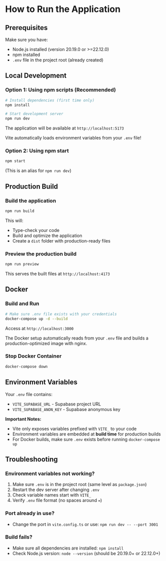 # How to Run the Application

## Prerequisites

Make sure you have:
- Node.js installed (version 20.19.0 or >=22.12.0)
- npm installed
- `.env` file in the project root (already created)

## Local Development

### Option 1: Using npm scripts (Recommended)

```bash
# Install dependencies (first time only)
npm install

# Start development server
npm run dev
```

The application will be available at `http://localhost:5173`

Vite automatically loads environment variables from your `.env` file!

### Option 2: Using npm start

```bash
npm start
```

(This is an alias for `npm run dev`)

## Production Build

### Build the application

```bash
npm run build
```

This will:
- Type-check your code
- Build and optimize the application
- Create a `dist` folder with production-ready files

### Preview the production build

```bash
npm run preview
```

This serves the built files at `http://localhost:4173`

## Docker

### Build and Run

```bash
# Make sure .env file exists with your credentials
docker-compose up -d --build
```

Access at `http://localhost:3000`

The Docker setup automatically reads from your `.env` file and builds a production-optimized image with nginx.

### Stop Docker Container

```bash
docker-compose down
```

## Environment Variables

Your `.env` file contains:
- `VITE_SUPABASE_URL` - Supabase project URL
- `VITE_SUPABASE_ANON_KEY` - Supabase anonymous key

**Important Notes:**
- Vite only exposes variables prefixed with `VITE_` to your code
- Environment variables are embedded at **build time** for production builds
- For Docker builds, make sure `.env` exists before running `docker-compose up`

## Troubleshooting

### Environment variables not working?

1. Make sure `.env` is in the project root (same level as `package.json`)
2. Restart the dev server after changing `.env`
3. Check variable names start with `VITE_`
4. Verify `.env` file format (no spaces around `=`)

### Port already in use?

- Change the port in `vite.config.ts` or use: `npm run dev -- --port 3001`

### Build fails?

- Make sure all dependencies are installed: `npm install`
- Check Node.js version: `node --version` (should be 20.19.0+ or 22.12.0+)
